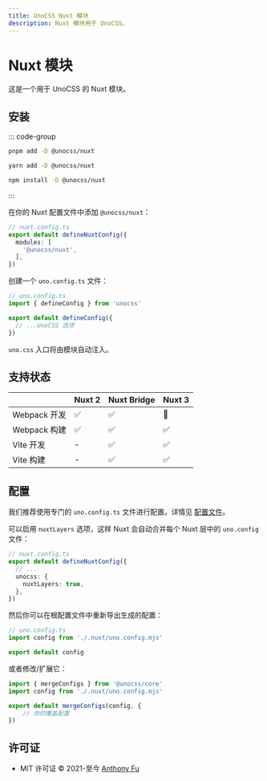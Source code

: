 ```yaml
---
title: UnoCSS Nuxt 模块
description: Nuxt 模块用于 UnoCSS。
---
```


# Nuxt 模块

这是一个用于 UnoCSS 的 Nuxt 模块。

## 安装

::: code-group
  ```bash [pnpm]
  pnpm add -D @unocss/nuxt
  ```
  ```bash [yarn]
  yarn add -D @unocss/nuxt
  ```
  ```bash [npm]
  npm install -D @unocss/nuxt
  ```
:::

在你的 Nuxt 配置文件中添加 `@unocss/nuxt`：

```ts
// nuxt.config.ts
export default defineNuxtConfig({
  modules: [
    '@unocss/nuxt',
  ],
})
```

创建一个 `uno.config.ts` 文件：

```ts
// uno.config.ts
import { defineConfig } from 'unocss'

export default defineConfig({
  // ...UnoCSS 选项
})
```

`uno.css` 入口将由模块自动注入。

## 支持状态

| | Nuxt 2 | Nuxt Bridge | Nuxt 3 |
| --- | :-- | :-- | :-- |
| Webpack 开发 | ✅ | ✅ | 🚧 |
| Webpack 构建 | ✅ | ✅ | ✅ |
| Vite 开发 | - | ✅ | ✅ |
| Vite 构建 | - | ✅ | ✅ |

## 配置

我们推荐使用专门的 `uno.config.ts` 文件进行配置。详情见 [配置文件](/guide/config-file)。

可以启用 `nuxtLayers` 选项，这样 Nuxt 会自动合并每个 Nuxt 层中的 `uno.config` 文件：

```ts
// nuxt.config.ts
export default defineNuxtConfig({
  // ...
  unocss: {
    nuxtLayers: true,
  },
})
```

然后你可以在根配置文件中重新导出生成的配置：

```ts
// uno.config.ts
import config from './.nuxt/uno.config.mjs'

export default config
```

或者修改/扩展它：

```ts
import { mergeConfigs } from '@unocss/core'
import config from './.nuxt/uno.config.mjs'

export default mergeConfigs(config, {
    // 你的覆盖配置
})
```

## 许可证

- MIT 许可证 &copy; 2021-至今 [Anthony Fu](https://github.com/antfu)
